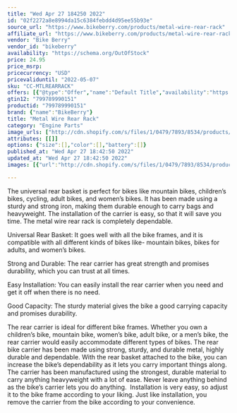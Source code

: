 ```yaml
---
title: "Wed Apr 27 184250 2022"
id: "02f2272a8e8994da15c6384febdd4d95ee55b93e"
source_url: "https://www.bikeberry.com/products/metal-wire-rear-rack"
affiliate_url: "https://www.bikeberry.com/products/metal-wire-rear-rack?rfsn=6482684.8a9816&amp;utm_source=refersion&amp;utm_medium=affiliate&amp;utm_campaign=6482684.8a9816"
vendor: "Bike Berry"
vendor_id: "bikeberry"
availability: "https://schema.org/OutOfStock"
price: 24.95
price_msrp: 
pricecurrency: "USD"
pricevaliduntil: "2022-05-07"
sku: "CC-MTLREARRACK"
offers: [{"@type":"Offer","name":"Default Title","availability":"https://schema.org/OutOfStock","price":24.95,"priceCurrency":"USD","priceValidUntil":"2022-05-07","sku":"CC-MTLREARRACK","url":"/products/metal-wire-rear-rack?variant=36563522846886"}]
gtin12: "799789990151"
productid: "799789990151"
brand: {"name":"BikeBerry"}
title: "Metal Wire Rear Rack"
category: "Engine Parts"
image_urls: ["http://cdn.shopify.com/s/files/1/0479/7893/8534/products/a-rearrack_01black.jpg?v=1612403877"]
attributes: [[]]
options: {"size":[],"color":[],"battery":[]}
published_at: "Wed Apr 27 18:42:50 2022"
updated_at: "Wed Apr 27 18:42:50 2022"
images: [{"url":"http://cdn.shopify.com/s/files/1/0479/7893/8534/products/a-rearrack_01black.jpg?v=1612403877","path":"full/fdb1d0d37ec258408d48ae17a33da173ff0876b4.jpg","checksum":"a93128416d6d8117d7dbc558a9ee3015","status":"downloaded"}]

---
```

The universal rear basket is perfect for bikes like mountain bikes, children’s bikes, cycling, adult bikes, and women’s bikes. It has been made using a sturdy and strong iron, making them durable enough to carry bags and heavyweight. The installation of the carrier is easy, so that it will save you time. The metal wire rear rack is completely dependable. 


Universal Rear Basket: It goes well with all the bike frames, and it is compatible with all different kinds of bikes like- mountain bikes, bikes for adults, and women’s bikes. 


Strong and Durable: The rear carrier has great strength and promises durability, which you can trust at all times. 


Easy Installation: You can easily install the rear carrier when you need and get it off when there is no need. 


Good Capacity: The sturdy material gives the bike a good carrying capacity and promises durability. 


The rear carrier is ideal for different bike frames. Whether you own a children’s bike, mountain bike, women’s bike, adult bike, or a men’s bike, the rear carrier would easily accommodate different types of bikes. The rear bike carrier has been made using strong, sturdy, and durable metal, highly durable and dependable.
With the rear basket attached to the bike, you can increase the bike’s dependability as it lets you carry important things along. The carrier has been manufactured using the strongest, durable material to carry anything heavyweight with a lot of ease. Never leave anything behind as the bike’s carrier lets you do anything. 
Installation is very easy, so adjust it to the bike frame according to your liking. Just like installation, you remove the carrier from the bike according to your convenience. 